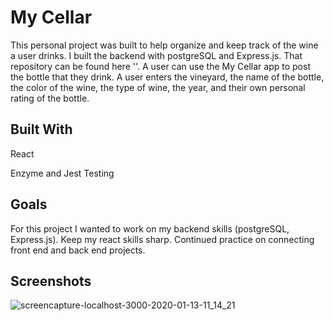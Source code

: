 # My Cellar

This personal project was built to help organize and keep track of the wine a user drinks. I built the backend with postgreSQL and Express.js. That repository can be found here ''. A user can use the My Cellar app to post the bottle that they drink. A user enters the vineyard, the name of the bottle, the color of the wine, the type of wine, the year, and their own personal rating of the bottle. 

## Built With

React

Enzyme and Jest Testing

## Goals

For this project I wanted to work on my backend skills (postgreSQL, Express.js).
Keep my react skills sharp.
Continued practice on connecting front end and back end projects.

## Screenshots

![screencapture-localhost-3000-2020-01-13-11_14_21](https://user-images.githubusercontent.com/43159025/72281143-20b2bb80-35f7-11ea-8f2c-22ba38ebc90c.png)

